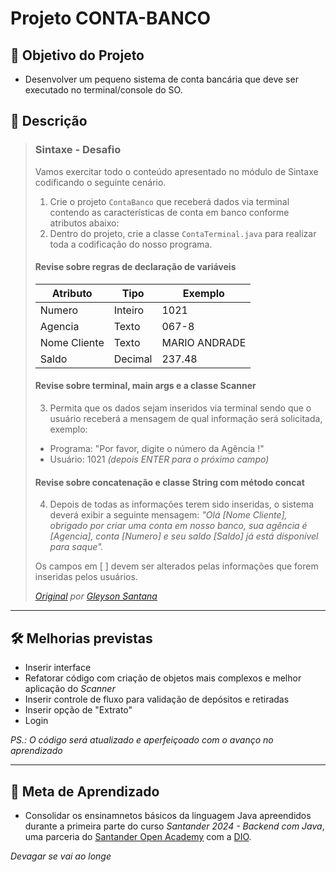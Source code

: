 # Projeto CONTA-BANCO

## 🎯 Objetivo do Projeto
- Desenvolver um pequeno sistema de conta bancária que deve ser executado no terminal/console do SO.

## 📝 Descrição 

> ### Sintaxe - Desafio
> Vamos exercitar todo o conteúdo apresentado no módulo de Sintaxe codificando o seguinte cenário.
>
> 1. Crie o projeto `ContaBanco` que receberá dados via terminal contendo as características de conta em banco conforme atributos abaixo:
> 2. Dentro do projeto, crie a classe `ContaTerminal.java` para realizar toda a codificação do nosso programa.
> 
> #### Revise sobre regras de declaração de variáveis
> 
> | Atributo | Tipo | Exemplo |
> |---|---|---|
> | Numero | Inteiro | 1021 |
> | Agencia | Texto	| 067-8 |
> | Nome Cliente | Texto | MARIO ANDRADE |
> | Saldo | Decimal | 237.48 |
> 
> #### Revise sobre terminal, main args e a classe Scanner
> 3. Permita que os dados sejam inseridos via terminal sendo que o usuário receberá a mensagem de qual informação será solicitada, exemplo:
> - Programa: "Por favor, digite o número da Agência !"
> - Usuário: 1021 *(depois ENTER para o próximo campo)*
>
> #### Revise sobre concatenação e classe String com método concat
> 4. Depois de todas as informações terem sido inseridas, o sistema deverá exibir a seguinte mensagem:
> *"Olá [Nome Cliente], obrigado por criar uma conta em nosso banco, sua agência é [Agencia], conta [Numero] e seu saldo [Saldo] já está disponível para saque".*
>
> Os campos em [ ] devem ser alterados pelas informações que forem inseridas pelos usuários.
> 
> *[Original](https://github.com/digitalinnovationone/trilha-java-basico/tree/main/desafios/sintaxe#readme) por [Gleyson Santana](https://github.com/glysns)*

---
## 🛠️ Melhorias previstas
- Inserir interface
- Refatorar código com criação de objetos mais complexos e melhor aplicação do *Scanner*
- Inserir controle de fluxo para validação de depósitos e retiradas
- Inserir opção de "Extrato"
- Login


*PS.: O código será atualizado e aperfeiçoado com o avanço no aprendizado*

---
## 📖 Meta de Aprendizado
- Consolidar os ensinamnetos básicos da linguagem Java apreendidos durante a primeira parte do curso *Santander 2024 - Backend com Java*, uma parceria do [Santander Open Academy](https://www.santanderopenacademy.com/pt_br/index.html) com a [DIO](http://www.dio.me/).


*Devagar se vai ao longe*
